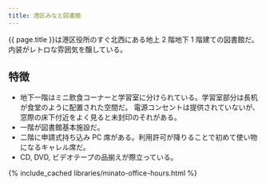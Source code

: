 ```yaml
---
title: 港区みなと図書館
---
```


{{ page.title }}は港区役所のすぐ北西にある地上 2 階地下 1 階建ての図書館だ。
内装がレトロな雰囲気を醸している。

## 特徴

* 地下一階はミニ飲食コーナーと学習室に分けられている。学習室部分は長机が食堂のように配置された空間だ。
  電源コンセントは提供されていないが、窓際の床下付近をよく見ると未封印のそれがある。
* 一階が図書館基本施設だ。
* 二階に申請式持ち込み PC 席がある。利用許可が降りることで初めて使い物になるキャレル席だ。
* CD, DVD, ビデオテープの品揃えが際立っている。

{% include_cached libraries/minato-office-hours.html %}
